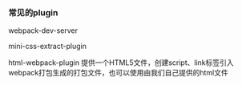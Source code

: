 ### 常见的plugin

webpack-dev-server

mini-css-extract-plugin

html-webpack-plugin
提供一个HTML5文件，创建script、link标签引入webpack打包生成的打包文件，也可以使用由我们自己提供的html文件